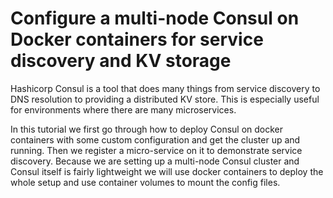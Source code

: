 # Configure a multi-node Consul on Docker containers for service discovery and KV storage

Hashicorp Consul is a tool that does many things from service discovery to DNS resolution to providing a distributed KV store. This is especially useful for environments where there are many microservices.

In this tutorial we first go through how to deploy Consul on docker containers with some custom configuration and get the cluster up and running. Then we register a micro-service on it to demonstrate service discovery. Because we are setting up a multi-node Consul cluster and Consul itself is fairly lightweight we will use docker containers to deploy the whole setup and use container volumes to mount the config files.